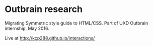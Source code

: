 # Outbrain research

Migrating Symmetric style guide to HTML/CSS.
Part of UXD Outbrain internship, May 2016.

Live at http://kcp288.github.io/interactions/
